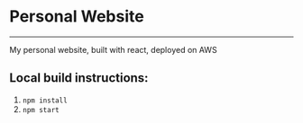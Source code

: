 # Personal Website
---
My personal website, built with react, deployed on AWS

## Local build instructions:
1. `npm install`
2. `npm start`
